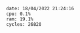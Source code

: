 

                date: 18/04/2022 21:24:16
                cpu: 0.1%
                ram: 19.1%
                cycles: 26820

                         